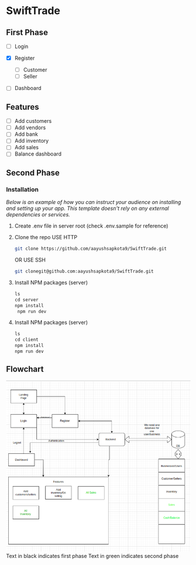 # SwiftTrade

## First Phase

- [ ] Login

- [x] Register

  - [ ] Customer
  - [ ] Seller

- [ ] Dashboard

## Features

- [ ] Add customers
- [ ] Add vendors
- [ ] Add bank
- [ ] Add inventory
- [ ] Add sales
- [ ] Balance dashboard

## Second Phase

### Installation

_Below is an example of how you can instruct your audience on installing and setting up your app. This template doesn't rely on any external dependencies or services._

1. Create .env file in server root (check .env.sample for reference)

2. Clone the repo
   USE HTTP

   ```sh
   git clone https://github.com/aayushsapkota9/SwiftTrade.git
   ```

   OR
   USE SSH

   ```sh
   git clonegit@github.com:aayushsapkota9/SwiftTrade.git
   ```

3. Install NPM packages (server)

   ```
   ls
   cd server
   npm install
    npm run dev
   ```

4. Install NPM packages (server)
   ```
   ls
   cd client
   npm install
   npm run dev
   ```

<!-- - [ ] -->

## Flowchart

![First Phase rough outline](./flow-chart.png)
Text in black indicates first phase
Text in green indicates second phase
